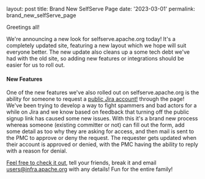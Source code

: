 
layout: post
title: Brand New SelfServe Page
date: '2023-03-01'
permalink: brand_new_selfServe_page

Greetings all! 

We're announcing a new look for selfserve.apache.org today! It's a completely updated site, featuring a new layout which we hope will suit everyone better. The new update also cleans up a some tech debt we've had with the old site, so adding new features or integrations should be easier for us to roll out.

#### New Features
One of the new features we've also rolled out on selfserve.apache.org is the ability for someone to request a [public Jira account!](https://selfserve.apache.org/jira-account.html) through the page! We've been trying to develop a way to fight spammers and bad actors for a while on Jira and we know based on feedback that turning off the public signup link has caused some new issues. With this it's a brand new process whereas someone (existing committer or not) can fill out the form, add some detail as too why they are asking for access, and then mail is sent to the PMC to approve or deny the request. The requester gets updated when their account is approved or denied, with the PMC having the ability to reply with a reason for denial.

[Feel free to check it out](https://selfserve.apache.org), tell your friends, break it and email users@infra.apache.org with any details! Fun for the entire family!
